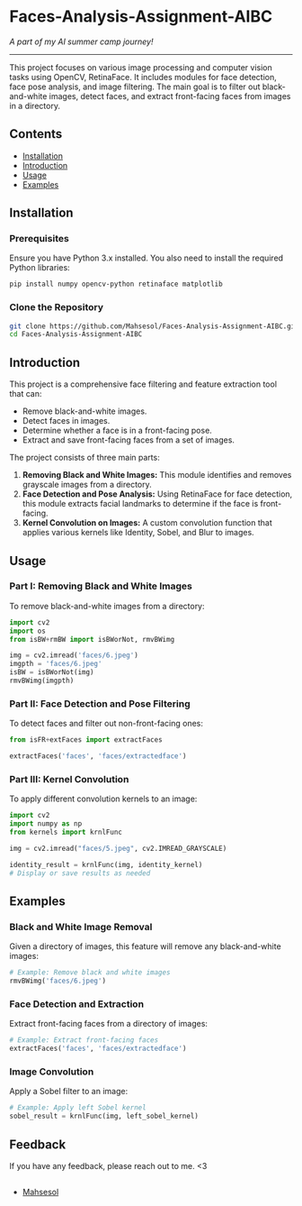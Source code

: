 # Faces-Analysis-Assignment-AIBC
_A part of my AI summer camp journey!_

---

This project focuses on various image processing and computer vision tasks using OpenCV, RetinaFace. It includes modules for face detection, face pose analysis, and image filtering. The main goal is to filter out black-and-white images, detect faces, and extract front-facing faces from images in a directory.

## Contents
- [Installation](#installation)
- [Introduction](#introduction)
- [Usage](#usage)
- [Examples](#examples)

 
## Installation

### Prerequisites
Ensure you have Python 3.x installed. You also need to install the required Python libraries:

```bash
pip install numpy opencv-python retinaface matplotlib
```

### Clone the Repository
```bash
git clone https://github.com/Mahsesol/Faces-Analysis-Assignment-AIBC.git
cd Faces-Analysis-Assignment-AIBC
```

 
## Introduction

This project is a comprehensive face filtering and feature extraction tool that can:
- Remove black-and-white images.
- Detect faces in images.
- Determine whether a face is in a front-facing pose.
- Extract and save front-facing faces from a set of images.

The project consists of three main parts:
1. **Removing Black and White Images:** This module identifies and removes grayscale images from a directory.
2. **Face Detection and Pose Analysis:** Using RetinaFace for face detection, this module extracts facial landmarks to determine if the face is front-facing.
3. **Kernel Convolution on Images:** A custom convolution function that applies various kernels like Identity, Sobel, and Blur to images.

## Usage

### Part I: Removing Black and White Images
To remove black-and-white images from a directory:

```python
import cv2
import os
from isBW+rmBW import isBWorNot, rmvBWimg

img = cv2.imread('faces/6.jpeg')
imgpth = 'faces/6.jpeg'
isBW = isBWorNot(img)
rmvBWimg(imgpth)
```

### Part II: Face Detection and Pose Filtering
To detect faces and filter out non-front-facing ones:

```python
from isFR+extFaces import extractFaces

extractFaces('faces', 'faces/extractedface')
```

### Part III: Kernel Convolution
To apply different convolution kernels to an image:

```python
import cv2
import numpy as np
from kernels import krnlFunc

img = cv2.imread("faces/5.jpeg", cv2.IMREAD_GRAYSCALE)

identity_result = krnlFunc(img, identity_kernel)
# Display or save results as needed
```

## Examples

### Black and White Image Removal
Given a directory of images, this feature will remove any black-and-white images:

```python
# Example: Remove black and white images
rmvBWimg('faces/6.jpeg')
```

### Face Detection and Extraction
Extract front-facing faces from a directory of images:

```python
# Example: Extract front-facing faces
extractFaces('faces', 'faces/extractedface')
```

### Image Convolution
Apply a Sobel filter to an image:

```python
# Example: Apply left Sobel kernel
sobel_result = krnlFunc(img, left_sobel_kernel)
```


 
## Feedback

If you have any feedback, please reach out to me. <3 
## 
- [Mahsesol](https://www.github.com/Mahsesol)


